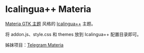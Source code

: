 # Icalingua++ Materia

[Materia GTK 主题](https://github.com/nana-4/materia-theme) 风格的 [Icalingua++](https://github.com/Icalingua-plus-plus/Icalingua-plus-plus) 主题。

将 addon.js、style.css 和 themes 放到 Icalingua++ 配置目录即可。

姊妹项目：[Telegram Materia](https://github.com/su226/small-projects/tree/master/Telegram%20Materia)

